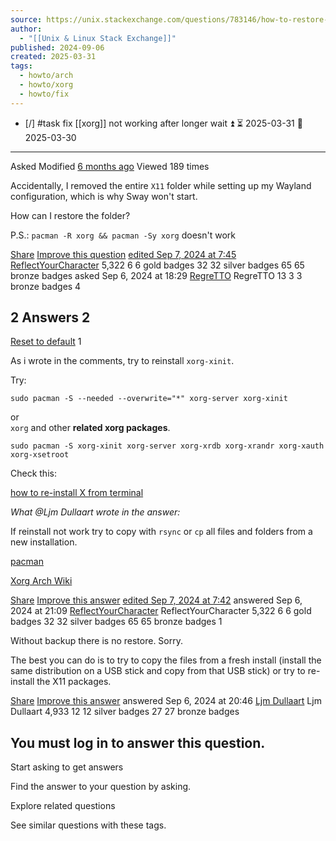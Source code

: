 ```yaml
---
source: https://unix.stackexchange.com/questions/783146/how-to-restore-etc-x11-folder
author:
  - "[[Unix & Linux Stack Exchange]]"
published: 2024-09-06
created: 2025-03-31
tags:
  - howto/arch
  - howto/xorg
  - howto/fix
---
```

- [/] #task fix [[xorg]] not working after longer wait ⏫ ⏳ 2025-03-31 📅 2025-03-30
___
Asked Modified [6 months ago](https://unix.stackexchange.com/questions/783146/?lastactivity "2024-09-07 07:45:07Z") Viewed 189 times

Accidentally, I removed the entire `X11` folder while setting up my Wayland configuration, which is why Sway won't start.

How can I restore the folder?

P.S.: `pacman -R xorg && pacman -Sy xorg` doesn't work

[Share](https://unix.stackexchange.com/q/783146 "Short permalink to this question") [Improve this question](https://unix.stackexchange.com/posts/783146/edit) [edited Sep 7, 2024 at 7:45](https://unix.stackexchange.com/posts/783146/revisions "show all edits to this post") [ReflectYourCharacter](https://unix.stackexchange.com/users/342980/reflectyourcharacter) 5,322 6 6 gold badges 32 32 silver badges 65 65 bronze badges asked Sep 6, 2024 at 18:29 [RegreTTO](https://unix.stackexchange.com/users/597837/regretto) RegreTTO 13 3 3 bronze badges 4

## 2 Answers 2

[Reset to default](https://unix.stackexchange.com/questions/783146/how-to-restore-etc-x11-folder?answertab=scoredesc#tab-top) 1

As i wrote in the comments, try to reinstall `xorg-xinit`.

Try:

```
sudo pacman -S --needed --overwrite="*" xorg-server xorg-xinit
```

or  
`xorg` and other **related xorg packages**.

```
sudo pacman -S xorg-xinit xorg-server xorg-xrdb xorg-xrandr xorg-xauth xorg-xsetroot
```

Check this:

[how to re-install X from terminal](https://www.antixforum.com/forums/topic/how-to-re-install-x-from-terminal/)

*What @Ljm Dullaart wrote in the answer:*

If reinstall not work try to copy with `rsync` or `cp` all files and folders from a new installation.

[pacman](https://pacman.archlinux.page/pacman.8.html#_options)

[Xorg Arch Wiki](https://wiki.archlinux.org/title/Xorg)

[Share](https://unix.stackexchange.com/a/783150 "Short permalink to this answer") [Improve this answer](https://unix.stackexchange.com/posts/783150/edit) [edited Sep 7, 2024 at 7:42](https://unix.stackexchange.com/posts/783150/revisions "show all edits to this post") answered Sep 6, 2024 at 21:09 [ReflectYourCharacter](https://unix.stackexchange.com/users/342980/reflectyourcharacter) ReflectYourCharacter 5,322 6 6 gold badges 32 32 silver badges 65 65 bronze badges 1

Without backup there is no restore. Sorry.

The best you can do is to try to copy the files from a fresh install (install the same distribution on a USB stick and copy from that USB stick) or try to re-install the X11 packages.

[Share](https://unix.stackexchange.com/a/783148 "Short permalink to this answer") [Improve this answer](https://unix.stackexchange.com/posts/783148/edit) answered Sep 6, 2024 at 20:46 [Ljm Dullaart](https://unix.stackexchange.com/users/237080/ljm-dullaart) Ljm Dullaart 4,933 12 12 silver badges 27 27 bronze badges

## You must log in to answer this question.

Start asking to get answers

Find the answer to your question by asking.

Explore related questions

See similar questions with these tags.